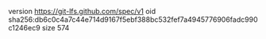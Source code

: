 version https://git-lfs.github.com/spec/v1
oid sha256:db6c0c4a7c44e714d9167f5ebf388bc532fef7a4945776906fadc990c1246ec9
size 574
